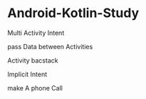 # Android-Kotlin-Study

Multi Activity Intent

pass Data between Activities

Activity bacstack

Implicit Intent 

make A phone Call

